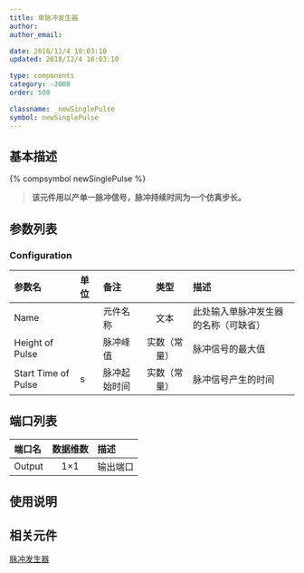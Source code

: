 ```yaml
---
title: 单脉冲发生器
author:
author_email:

date: 2018/12/4 10:03:10
updated: 2018/12/4 10:03:10

type: components
category: -3008
order: 500

classname: _newSinglePulse
symbol: newSinglePulse
---
```


## 基本描述

{% compsymbol newSinglePulse %}

> **该元件用以产单一脉冲信号，脉冲持续时间为一个仿真步长。**

## 参数列表

### Configuration

| 参数名              | 单位 | 备注         |     类型     | 描述                                 |
| :------------------ | :--- | :----------- | :----------: | :----------------------------------- |
| Name                |      | 元件名称     |     文本     | 此处输入单脉冲发生器的名称（可缺省） |
| Height of Pulse     |      | 脉冲峰值     | 实数（常量） | 脉冲信号的最大值                     |
| Start Time of Pulse | s    | 脉冲起始时间 | 实数（常量） | 脉冲信号产生的时间                   |

## 端口列表

| 端口名 | 数据维数 | 描述     |
| :----- | :------: | :------- |
| Output |   1×1    | 输出端口 |

## 使用说明

## 相关元件

[脉冲发生器](comp_newPulseGen.html)
